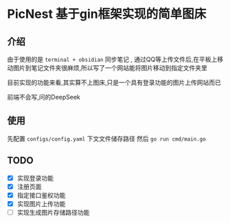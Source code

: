 # PicNest 基于gin框架实现的简单图床
## 介绍

由于使用的是 `terminal + obsidian` 同步笔记 , 通过QQ等上传文件后,在平板上移动图片到笔记文件夹很麻烦,所以写了一个网站能将图片移动到指定文件夹里

目前实现的功能来看,其实算不上图床,只是一个具有登录功能的图片上传网站而已

前端不会写,问的DeepSeek

## 使用
先配置 `configs/config.yaml` 下文文件储存路径
然后 `go run cmd/main.go`
## TODO
- [x] 实现登录功能
- [x] 注册页面
- [x] 指定接口鉴权功能
- [x] 实现图片上传功能
- [ ] 实现生成图片存储路径功能
